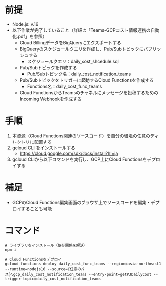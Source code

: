 # 前提
- Node.js: v.16
- 以下作業が完了していること（詳細は「Teams-GCPコスト情報連携の自動化.pdf」を参照）
  - Cloud BillingデータをBigQueryにエクスポートする
  - BigQueryのスケジュールクエリを作成し、Pub/Subトピックにパブリッシュする
    - スケジュールクエリ：daily_cost_shcedule.sql
  - Pub/Subトピックを作成する
    - Pub/Subトピック名：daily_cost_notification_teams
  - Pub/Subトピックをトリガーに起動するCloud Functionsを作成する
    - Functions名：daily_cost_func_teams
  - Cloud FunctionsからTeamsのチャネルにメッセージを投稿するためのIncoming Webhookを作成する

# 手順
1. 本資源（Cloud Functions関連のソースコード）を自分の環境の任意のディレクトリに配置する
2. gcloud CLI をインストールする
   - https://cloud.google.com/sdk/docs/install?hl=ja
3. gcloud CLIから以下コマンドを実行し、GCP上にCloud Functionsをデプロイする

# 補足
- GCPのCloud Functions編集画面のブラウザ上でソースコードを編集・デプロイすることも可能

# コマンド
```
# ライブラリをインストール（依存関係を解決）
npm i

# Cloud Functionsをデプロイ
gcloud functions deploy daily_cost_func_teams --region=asia-northeast1 --runtime=nodejs16 --source={任意のパス}\gcp_daily_cost_notification_teams --entry-point=getPJDailyCost --trigger-topic=daily_cost_notification_teams
```
